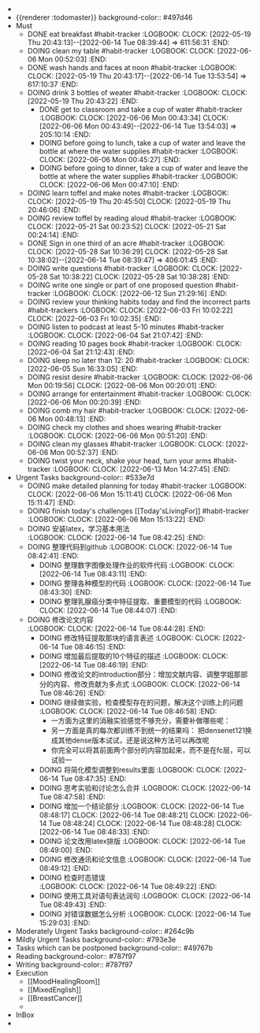 -
- {{renderer :todomaster}}
  background-color:: #497d46
- Must
	- DONE eat breakfast #habit-tracker
	  :LOGBOOK:
	  CLOCK: [2022-05-19 Thu 20:43:13]--[2022-06-14 Tue 08:39:44] =>  611:56:31
	  :END:
	- DOING clean my table #habit-tracker
	  :LOGBOOK:
	  CLOCK: [2022-06-06 Mon 00:52:03]
	  :END:
	- DONE wash hands and faces at noon #habit-tracker
	  :LOGBOOK:
	  CLOCK: [2022-05-19 Thu 20:43:17]--[2022-06-14 Tue 13:53:54] =>  617:10:37
	  :END:
	- DOING drink 3 bottles of weater #habit-tracker
	  :LOGBOOK:
	  CLOCK: [2022-05-19 Thu 20:43:22]
	  :END:
		- DONE get to classroom and take a cup of water #habit-tracker
		  :LOGBOOK:
		  CLOCK: [2022-06-06 Mon 00:43:34]
		  CLOCK: [2022-06-06 Mon 00:43:49]--[2022-06-14 Tue 13:54:03] =>  205:10:14
		  :END:
		- DOING before going to lunch, take a cup of water and leave the bottle at  where the water supplies #habit-tracker
		  :LOGBOOK:
		  CLOCK: [2022-06-06 Mon 00:45:27]
		  :END:
		- DOING before going to dinner, take a cup of water and leave the bottle at where the water supplies #habit-tracker 
		  :LOGBOOK:
		  CLOCK: [2022-06-06 Mon 00:47:10]
		  :END:
	- DOING learn toffel and make notes #habit-tracker
	  :LOGBOOK:
	  CLOCK: [2022-05-19 Thu 20:45:50]
	  CLOCK: [2022-05-19 Thu 20:46:06]
	  :END:
	- DOING review toffel by reading aloud #habit-tracker
	  :LOGBOOK:
	  CLOCK: [2022-05-21 Sat 00:23:52]
	  CLOCK: [2022-05-21 Sat 00:24:14]
	  :END:
	- DONE  Sign in one third of an acre #habit-tracker
	  :LOGBOOK:
	  CLOCK: [2022-05-28 Sat 10:36:29]
	  CLOCK: [2022-05-28 Sat 10:38:02]--[2022-06-14 Tue 08:39:47] =>  406:01:45
	  :END:
	- DOING write questions #habit-tracker
	  :LOGBOOK:
	  CLOCK: [2022-05-28 Sat 10:38:22]
	  CLOCK: [2022-05-28 Sat 10:38:28]
	  :END:
	- DOING write one single or part of one proposed question  #habit-tracker
	  :LOGBOOK:
	  CLOCK: [2022-06-12 Sun 21:29:16]
	  :END:
	- DOING review your thinking habits today and find the incorrect parts #habit-trackers
	  :LOGBOOK:
	  CLOCK: [2022-06-03 Fri 10:02:22]
	  CLOCK: [2022-06-03 Fri 10:02:35]
	  :END:
	- DOING listen to podcast at least 5-10 minutes #habit-tracker
	  :LOGBOOK:
	  CLOCK: [2022-06-04 Sat 21:07:42]
	  :END:
	- DOING reading 10 pages book #habit-tracker
	  :LOGBOOK:
	  CLOCK: [2022-06-04 Sat 21:12:43]
	  :END:
	- DOING sleep no later than 12: 20 #habit-tracker
	  :LOGBOOK:
	  CLOCK: [2022-06-05 Sun 16:33:05]
	  :END:
	- DOING resist desire #habit-tracker
	  :LOGBOOK:
	  CLOCK: [2022-06-06 Mon 00:19:56]
	  CLOCK: [2022-06-06 Mon 00:20:01]
	  :END:
	- DOING arrange for entertainment #habit-tracker
	  :LOGBOOK:
	  CLOCK: [2022-06-06 Mon 00:20:39]
	  :END:
	- DOING comb my hair #habit-tracker
	  :LOGBOOK:
	  CLOCK: [2022-06-06 Mon 00:48:13]
	  :END:
	- DOING check my clothes and shoes wearing #habit-tracker 
	  :LOGBOOK:
	  CLOCK: [2022-06-06 Mon 00:51:20]
	  :END:
	- DOING clean my glasses #habit-tracker
	  :LOGBOOK:
	  CLOCK: [2022-06-06 Mon 00:52:37]
	  :END:
	- DOING twist your neck, shake your head, turn your arms   #habit-tracker
	  :LOGBOOK:
	  CLOCK: [2022-06-13 Mon 14:27:45]
	  :END:
- Urgent Tasks
  background-color:: #533e7d
	- DOING make detailed planning for today #habit-tracker
	  :LOGBOOK:
	  CLOCK: [2022-06-06 Mon 15:11:41]
	  CLOCK: [2022-06-06 Mon 15:11:47]
	  :END:
	- DOING finish today's challenges [[Today'sLivingFor]] #habit-tracker
	  :LOGBOOK:
	  CLOCK: [2022-06-06 Mon 15:13:22]
	  :END:
	- DOING 安装latex，学习基本用法  
	  :LOGBOOK:
	  CLOCK: [2022-06-14 Tue 08:42:25]
	  :END:
	- DOING 整理代码到github 
	  :LOGBOOK:
	  CLOCK: [2022-06-14 Tue 08:42:41]
	  :END:
		- DOING 整理数字图像处理作业的软件代码
		  :LOGBOOK:
		  CLOCK: [2022-06-14 Tue 08:43:11]
		  :END:
		- DOING 整理各种模型的代码 
		  :LOGBOOK:
		  CLOCK: [2022-06-14 Tue 08:43:30]
		  :END:
		- DOING 整理乳腺癌分类中特征提取、重要模型的代码
		  :LOGBOOK:
		  CLOCK: [2022-06-14 Tue 08:44:07]
		  :END:
	- DOING 修改论文内容  
	  :LOGBOOK:
	  CLOCK: [2022-06-14 Tue 08:44:28]
	  :END:
		- DOING 修改特征提取那块的语言表述
		  :LOGBOOK:
		  CLOCK: [2022-06-14 Tue 08:46:15]
		  :END:
		- DOING 增加最后提取的10个特征的描述
		  :LOGBOOK:
		  CLOCK: [2022-06-14 Tue 08:46:19]
		  :END:
		- DOING 修改论文的introduction部分：增加文献内容、调整学姐那部分的内容、修改贡献为多点式 
		  :LOGBOOK:
		  CLOCK: [2022-06-14 Tue 08:46:26]
		  :END:
		- DOING 继续做实验，检查模型存在的问题，解决这个训练上的问题
		  :LOGBOOK:
		  CLOCK: [2022-06-14 Tue 08:46:58]
		  :END:
			- 一方面为这里的消融实验感觉不够充分，需要补做哪些呢：
			- 另一方面是真的每次都训练不到统一的结果吗： 把densenet121换成其他dense版本试试，还是说这种方法可以再改呢
			- 你完全可以将其前面两个部分的内容加起来，而不是在fc层，可以试验一
		- DOING 将简化模型调整到results里面 
		  :LOGBOOK:
		  CLOCK: [2022-06-14 Tue 08:47:35]
		  :END:
		- DOING 思考实验和讨论怎么合并 
		  :LOGBOOK:
		  CLOCK: [2022-06-14 Tue 08:47:58]
		  :END:
		- DOING 增加一个结论部分
		  :LOGBOOK:
		  CLOCK: [2022-06-14 Tue 08:48:17]
		  CLOCK: [2022-06-14 Tue 08:48:21]
		  CLOCK: [2022-06-14 Tue 08:48:24]
		  CLOCK: [2022-06-14 Tue 08:48:28]
		  CLOCK: [2022-06-14 Tue 08:48:33]
		  :END:
		- DOING 论文改用latex排版 
		  :LOGBOOK:
		  CLOCK: [2022-06-14 Tue 08:49:00]
		  :END:
		- DOING 修改通讯和论文信息 
		  :LOGBOOK:
		  CLOCK: [2022-06-14 Tue 08:49:12]
		  :END:
		- DOING 检查时态错误  
		  :LOGBOOK:
		  CLOCK: [2022-06-14 Tue 08:49:22]
		  :END:
		- DOING 使用工具对语句表达润句
		  :LOGBOOK:
		  CLOCK: [2022-06-14 Tue 08:49:43]
		  :END:
		- DOING  对错误数据怎么分析
		  :LOGBOOK:
		  CLOCK: [2022-06-14 Tue 15:29:03]
		  :END:
- Moderately Urgent Tasks
  background-color:: #264c9b
- Mildly Urgent Tasks
  background-color:: #793e3e
- Tasks which can be postponed
  background-color:: #49767b
- Reading
  background-color:: #787f97
- Writing
  background-color:: #787f97
- Execution
	- [[MoodHealingRoom]]
	- [[MixedEnglish]]
	- [[BreastCancer]]
	-
- InBox
-